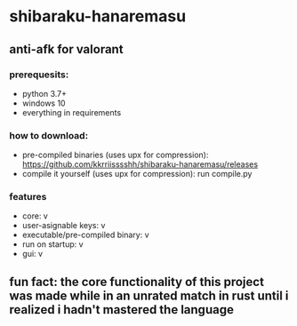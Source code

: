 # shibaraku-hanaremasu
## anti-afk for valorant

### prerequesits:
- python 3.7+
- windows 10
- everything in requirements

### how to download:
- pre-compiled binaries (uses upx for compression): https://github.com/kkrriisssshh/shibaraku-hanaremasu/releases
- compile it yourself (uses upx for compression): run compile.py

### features
- core: v
- user-asignable keys: v
- executable/pre-compiled binary: v
- run on startup: v
- gui: v

## fun fact: the core functionality of this project was made while in an unrated match in rust until i realized i hadn't mastered the language
